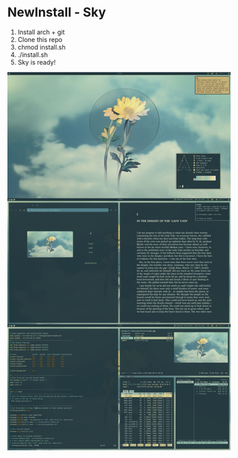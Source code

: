 # NewInstall - Sky

1. Install arch + git
2. Clone this repo
3. chmod install.sh
4. ./install.sh
5. Sky is ready!

![](preview.jpg)
